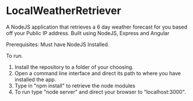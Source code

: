# LocalWeatherRetriever
A NodeJS application that retrieves a 6 day weather forecast for you based off your Public IP address. Built using NodeJS, Express and Angular

Prerequisites:
Must have NodeJS Installed.

To run.
1. Install the repository to a folder of your choosing.
2. Open a command line interface and direct its path to where you have installed the app.
3. Type in "npm install" to retrieve the node modules
4. To run type "node server" and direct your browser to "localhost:3000".
